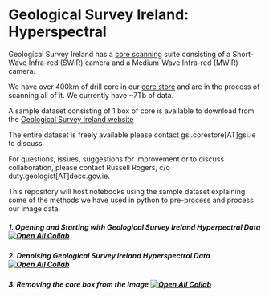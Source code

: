 # Geological Survey Ireland: Hyperspectral

Geological Survey Ireland has a [core scanning](https://www.gsi.ie/en-ie/more-on-us/facilities/Pages/Core-Scanning.aspx) suite consisting of a Short-Wave Infra-red (SWIR) camera and a Medium-Wave Infra-red (MWIR) camera.

We have over 400km of drill core in our [core store](https://www.gsi.ie/en-ie/more-on-us/facilities/Pages/Core-store.aspx) and are in the process of scanning all of it. We currently have ~7Tb of data.

A sample dataset consisting of 1 box of core is available to download from the [Geological Survey Ireland website](https://www.gsi.ie/en-ie/data-and-maps/Pages/Bedrock.aspx#Hyper)

The entire dataset is freely available please contact gsi.corestore[AT]gsi.ie to discuss. 

For questions, issues, suggestions for improvement or to discuss collaboration, please contact Russell Rogers, c/o duty.geologist[AT]decc.gov.ie.

This repository will host notebooks using the sample dataset explaining some of the methods we have used in python to pre-process and process our image data.

##### 1. Opening and Starting with Geological Survey Ireland Hyperpectral Data           [![Open All Collab](https://colab.research.google.com/assets/colab-badge.svg)](https://colab.research.google.com/github/Geological-Survey-Ireland/Hyperspectral/blob/main/1_Opening_and_Starting_with_GSI_Hyperpectral_Data.ipynb)

##### 2. Denoising Geological Survey Ireland Hyperspectral Data      [![Open All Collab](https://colab.research.google.com/assets/colab-badge.svg)](https://colab.research.google.com/github/Geological-Survey-Ireland/Hyperspectral/blob/main/2_Denoising_GSI_Hyperspectral_Data.ipynb)

##### 3. Removing the core box from the image    [![Open All Collab](https://colab.research.google.com/assets/colab-badge.svg)](https://colab.research.google.com/github/Geological-Survey-Ireland/Hyperspectral/blob/main/3_Removing_the_core_box_from_the_image.ipynb)
